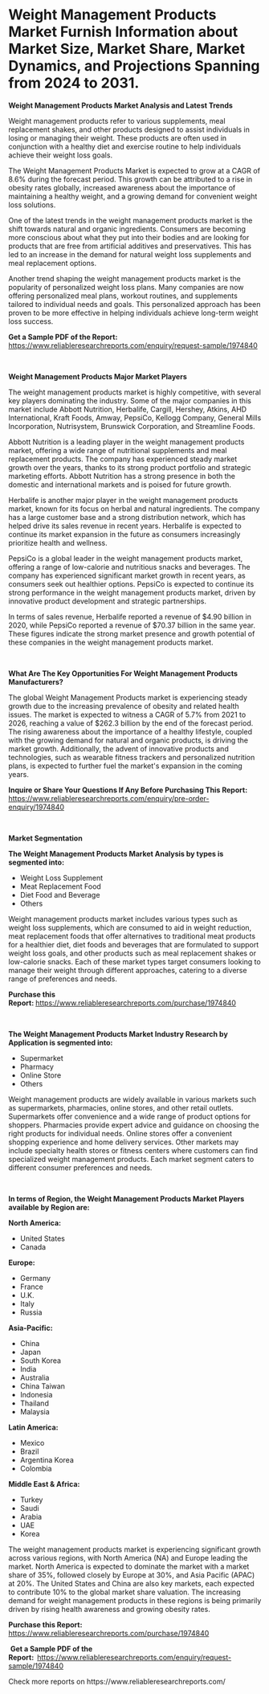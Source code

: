 <p><h1>Weight Management Products Market Furnish Information about Market Size, Market Share, Market Dynamics, and Projections Spanning from 2024 to 2031.</h1></p><p><strong>Weight Management Products Market Analysis and Latest Trends</strong></p>
<p><p>Weight management products refer to various supplements, meal replacement shakes, and other products designed to assist individuals in losing or managing their weight. These products are often used in conjunction with a healthy diet and exercise routine to help individuals achieve their weight loss goals.</p><p>The Weight Management Products Market is expected to grow at a CAGR of 8.6% during the forecast period. This growth can be attributed to a rise in obesity rates globally, increased awareness about the importance of maintaining a healthy weight, and a growing demand for convenient weight loss solutions.</p><p>One of the latest trends in the weight management products market is the shift towards natural and organic ingredients. Consumers are becoming more conscious about what they put into their bodies and are looking for products that are free from artificial additives and preservatives. This has led to an increase in the demand for natural weight loss supplements and meal replacement options.</p><p>Another trend shaping the weight management products market is the popularity of personalized weight loss plans. Many companies are now offering personalized meal plans, workout routines, and supplements tailored to individual needs and goals. This personalized approach has been proven to be more effective in helping individuals achieve long-term weight loss success.</p></p>
<p><strong>Get a Sample PDF of the Report:&nbsp;</strong> <a href="https://www.reliableresearchreports.com/enquiry/request-sample/1974840">https://www.reliableresearchreports.com/enquiry/request-sample/1974840</a></p>
<p>&nbsp;</p>
<p><strong>Weight Management Products Major Market Players</strong></p>
<p><p>The weight management products market is highly competitive, with several key players dominating the industry. Some of the major companies in this market include Abbott Nutrition, Herbalife, Cargill, Hershey, Atkins, AHD International, Kraft Foods, Amway, PepsiCo, Kellogg Company, General Mills Incorporation, Nutrisystem, Brunswick Corporation, and Streamline Foods.</p><p>Abbott Nutrition is a leading player in the weight management products market, offering a wide range of nutritional supplements and meal replacement products. The company has experienced steady market growth over the years, thanks to its strong product portfolio and strategic marketing efforts. Abbott Nutrition has a strong presence in both the domestic and international markets and is poised for future growth.</p><p>Herbalife is another major player in the weight management products market, known for its focus on herbal and natural ingredients. The company has a large customer base and a strong distribution network, which has helped drive its sales revenue in recent years. Herbalife is expected to continue its market expansion in the future as consumers increasingly prioritize health and wellness.</p><p>PepsiCo is a global leader in the weight management products market, offering a range of low-calorie and nutritious snacks and beverages. The company has experienced significant market growth in recent years, as consumers seek out healthier options. PepsiCo is expected to continue its strong performance in the weight management products market, driven by innovative product development and strategic partnerships.</p><p>In terms of sales revenue, Herbalife reported a revenue of $4.90 billion in 2020, while PepsiCo reported a revenue of $70.37 billion in the same year. These figures indicate the strong market presence and growth potential of these companies in the weight management products market.</p></p>
<p>&nbsp;</p>
<p><strong>What Are The Key Opportunities For Weight Management Products Manufacturers?</strong></p>
<p><p>The global Weight Management Products market is experiencing steady growth due to the increasing prevalence of obesity and related health issues. The market is expected to witness a CAGR of 5.7% from 2021 to 2026, reaching a value of $262.3 billion by the end of the forecast period. The rising awareness about the importance of a healthy lifestyle, coupled with the growing demand for natural and organic products, is driving the market growth. Additionally, the advent of innovative products and technologies, such as wearable fitness trackers and personalized nutrition plans, is expected to further fuel the market's expansion in the coming years.</p></p>
<p><strong>Inquire or Share Your Questions If Any Before Purchasing This Report:</strong> <a href="https://www.reliableresearchreports.com/enquiry/pre-order-enquiry/1974840">https://www.reliableresearchreports.com/enquiry/pre-order-enquiry/1974840</a></p>
<p>&nbsp;</p>
<p><strong>Market Segmentation</strong></p>
<p><strong>The Weight Management Products Market Analysis by types is segmented into:</strong></p>
<p><ul><li>Weight Loss Supplement</li><li>Meat Replacement Food</li><li>Diet Food and Beverage</li><li>Others</li></ul></p>
<p><p>Weight management products market includes various types such as weight loss supplements, which are consumed to aid in weight reduction, meat replacement foods that offer alternatives to traditional meat products for a healthier diet, diet foods and beverages that are formulated to support weight loss goals, and other products such as meal replacement shakes or low-calorie snacks. Each of these market types target consumers looking to manage their weight through different approaches, catering to a diverse range of preferences and needs.</p></p>
<p><strong>Purchase this Report:&nbsp;</strong><a href="https://www.reliableresearchreports.com/purchase/1974840">https://www.reliableresearchreports.com/purchase/1974840</a></p>
<p>&nbsp;</p>
<p><strong>The Weight Management Products Market Industry Research by Application is segmented into:</strong></p>
<p><ul><li>Supermarket</li><li>Pharmacy</li><li>Online Store</li><li>Others</li></ul></p>
<p><p>Weight management products are widely available in various markets such as supermarkets, pharmacies, online stores, and other retail outlets. Supermarkets offer convenience and a wide range of product options for shoppers. Pharmacies provide expert advice and guidance on choosing the right products for individual needs. Online stores offer a convenient shopping experience and home delivery services. Other markets may include specialty health stores or fitness centers where customers can find specialized weight management products. Each market segment caters to different consumer preferences and needs.</p></p>
<p>&nbsp;</p>
<p><strong>In terms of Region, the Weight Management Products Market Players available by Region are:</strong></p>
<p>
    <p> <strong> North America: </strong>
        <ul>
            <li>United States</li>
            <li>Canada</li>
        </ul>
        </p> 
    <p> <strong> Europe: </strong>
        <ul>
            <li>Germany</li>
            <li>France</li>
            <li>U.K.</li>
            <li>Italy</li>
            <li>Russia</li>
        </ul>
        </p> 
    <p> <strong> Asia-Pacific: </strong>
        <ul>
            <li>China</li>
            <li>Japan</li>
            <li>South Korea</li>
            <li>India</li>
            <li>Australia</li>
            <li>China Taiwan</li>
            <li>Indonesia</li>
            <li>Thailand</li>
            <li>Malaysia</li>
        </ul>
        </p> 
    <p> <strong> Latin America: </strong>
        <ul>
            <li>Mexico</li>
            <li>Brazil</li>
            <li>Argentina Korea</li>
            <li>Colombia</li>
        </ul>
        </p> 
    <p> <strong> Middle East & Africa: </strong>
        <ul>
            <li>Turkey</li>
            <li>Saudi</li>
            <li>Arabia</li>
            <li>UAE</li>
            <li>Korea</li>
        </ul>
    </p>
    </p>
<p><p>The weight management products market is experiencing significant growth across various regions, with North America (NA) and Europe leading the market. North America is expected to dominate the market with a market share of 35%, followed closely by Europe at 30%, and Asia Pacific (APAC) at 20%. The United States and China are also key markets, each expected to contribute 10% to the global market share valuation. The increasing demand for weight management products in these regions is being primarily driven by rising health awareness and growing obesity rates.</p></p>
<p><strong>Purchase this Report: </strong><a href="https://www.reliableresearchreports.com/purchase/1974840">https://www.reliableresearchreports.com/purchase/1974840</a></p>
<p>&nbsp;<strong>Get a Sample PDF of the Report:&nbsp;&nbsp;</strong><a href="https://www.reliableresearchreports.com/enquiry/request-sample/1974840">https://www.reliableresearchreports.com/enquiry/request-sample/1974840</a></p>
<p><strong></strong></p>
<p>Check more reports on https://www.reliableresearchreports.com/</p>